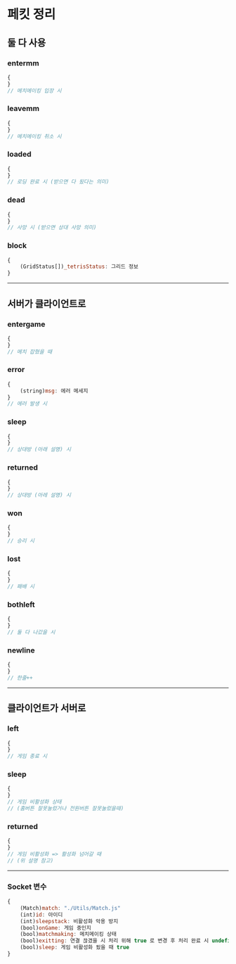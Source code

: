 # 페킷 정리

## 둘 다 사용

### entermm
```js
{ 
}
// 메치메이킹 입장 시
```

### leavemm
```js
{
}
// 메치메이킹 취소 시
```

### loaded
```js
{
}
// 로딩 완료 시 (받으면 다 됬다는 의미)
```

### dead
```js
{
}
// 사망 시 (받으면 상대 사망 의미)
```

### block
```js
{
    (GridStatus[])_tetrisStatus: 그리드 정보
}
```

* * *

## 서버가 클라이언트로

### entergame
```js
{
}
// 메치 잡혔을 때
```

### error
```js
{
    (string)msg: 에러 메세지
}
// 에러 발생 시
```

### sleep
```js
{
}
// 상대방 (아래 설명) 시
```

### returned
```js
{
}
// 상대방 (아레 설명) 시
```

### won
```js
{
}
// 승리 시
```

### lost
```js
{
}
// 패배 시
```

### bothleft
```js
{
}
// 둘 다 나갔을 시
```

### newline
```js
{
}
// 한줄++
```

* * *

## 클라이언트가 서버로

### left
```js
{
}
// 게임 종료 시
```

### sleep
```js
{
}
// 게임 비활성화 상태
// (홈버튼 잘못눌렀거나 전원버튼 잘못눌렀을때)
```

### returned
```js
{
}
// 게임 비활성화 => 활성화 넘어갈 때
// (위 설명 참고)
```

* * *

### Socket 변수
```js
{
    (Match)match: "./Utils/Match.js"
    (int)id: 아이디
    (int)sleepstack: 비활성화 악용 방지
    (bool)onGame: 게임 중인지
    (bool)matchmaking: 메치메이킹 상태
    (bool)exitting: 연결 끊겼을 시 처리 위해 true 로 변경 후 처리 완료 시 undefined 로 변경됨
    (bool)sleep: 게임 비활성화 됬을 때 true
}
```